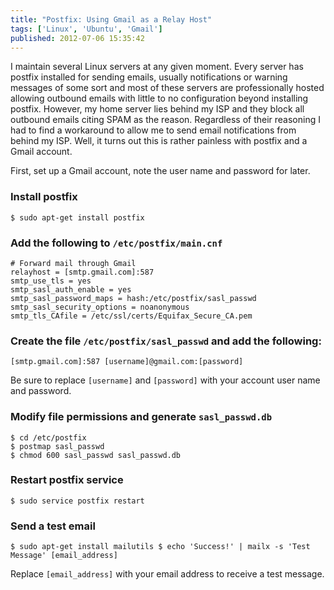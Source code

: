 ```yaml
---
title: "Postfix: Using Gmail as a Relay Host"
tags: ['Linux', 'Ubuntu', 'Gmail']
published: 2012-07-06 15:35:42
---
```


<excerpt>
I maintain several Linux servers at any given moment. Every server has postfix
installed for sending emails, usually notifications or warning messages of some
sort and most of these servers are professionally hosted allowing outbound
emails with little to no configuration beyond installing postfix. However, my
home server lies behind my ISP and they block all outbound emails citing SPAM as
the reason. Regardless of their reasoning I had to find a workaround to allow me
to send email notifications from behind my ISP. Well, it turns out this is
rather painless with postfix and a Gmail account.
</excerpt>

First, set up a Gmail account, note the user name and password for later.

### Install postfix

```shell
$ sudo apt-get install postfix
```

### Add the following to `/etc/postfix/main.cnf`

    # Forward mail through Gmail
    relayhost = [smtp.gmail.com]:587
    smtp_use_tls = yes
    smtp_sasl_auth_enable = yes
    smtp_sasl_password_maps = hash:/etc/postfix/sasl_passwd
    smtp_sasl_security_options = noanonymous
    smtp_tls_CAfile = /etc/ssl/certs/Equifax_Secure_CA.pem

### Create the file `/etc/postfix/sasl_passwd` and add the following:

    [smtp.gmail.com]:587 [username]@gmail.com:[password]

<div class="info">
    <p>Be sure to replace <code>[username]</code> and <code>[password]</code> with your account user name and password.</p>
</div>

### Modify file permissions and generate `sasl_passwd.db`

```shell
$ cd /etc/postfix
$ postmap sasl_passwd
$ chmod 600 sasl_passwd sasl_passwd.db
```

### Restart postfix service

```shell
$ sudo service postfix restart
```

### Send a test email

```shell
$ sudo apt-get install mailutils $ echo 'Success!' | mailx -s 'Test Message' [email_address]
```

Replace `[email_address]` with your email address to receive a test message.
